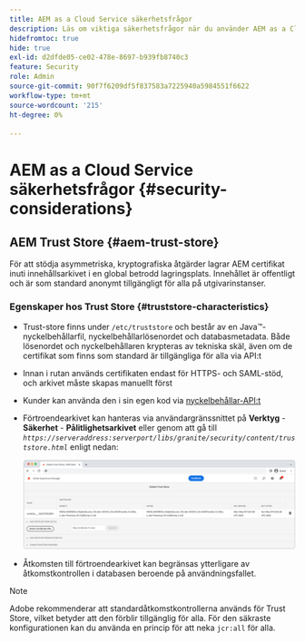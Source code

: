 ```yaml
---
title: AEM as a Cloud Service säkerhetsfrågor
description: Läs om viktiga säkerhetsfrågor när du använder AEM as a Cloud Service.
hidefromtoc: true
hide: true
exl-id: d2dfde05-ce02-478e-8697-b939fb8740c3
feature: Security
role: Admin
source-git-commit: 90f7f6209df5f837583a7225940a5984551f6622
workflow-type: tm+mt
source-wordcount: '215'
ht-degree: 0%

---
```


# AEM as a Cloud Service säkerhetsfrågor {#security-considerations}

## AEM Trust Store {#aem-trust-store}

För att stödja asymmetriska, kryptografiska åtgärder lagrar AEM certifikat inuti innehållsarkivet i en global betrodd lagringsplats. Innehållet är offentligt och är som standard anonymt tillgängligt för alla på utgivarinstanser.

### Egenskaper hos Trust Store {#truststore-characteristics}

* Trust-store finns under `/etc/truststore` och består av en Java™-nyckelbehållarfil, nyckelbehållarlösenordet och databasmetadata. Både lösenordet och nyckelbehållaren krypteras av tekniska skäl, även om de certifikat som finns som standard är tillgängliga för alla via API:t
* Innan i rutan används certifikaten endast för HTTPS- och SAML-stöd, och arkivet måste skapas manuellt först
* Kunder kan använda den i sin egen kod via [nyckelbehållar-API:t](https://developer.adobe.com/experience-manager/reference-materials/6-5/javadoc/com/adobe/granite/keystore/KeyStoreService.html#getTrustStore-org.apache.sling.api.resource.ResourceResolver-)
* Förtroendearkivet kan hanteras via användargränssnittet på **Verktyg** - **Säkerhet** - **Pålitlighetsarkivet** eller genom att gå till *`https://serveraddress:serverport/libs/granite/security/content/truststore.html`* enligt nedan:

  ![Pålitlig arkivhantering](/help/security/assets/global-trust-store-modified.png)

* Åtkomsten till förtroendearkivet kan begränsas ytterligare av åtkomstkontrollen i databasen beroende på användningsfallet.

>[!NOTE]
>
>Adobe rekommenderar att standardåtkomstkontrollerna används för Trust Store, vilket betyder att den förblir tillgänglig för alla. För den säkraste konfigurationen kan du använda en princip för att neka `jcr:all` för alla.

<!--
Commenting out section for now as requested by Lars

## Anonymous Permission Hardening Package {#anonymous-permission-hardening-package}

For more information on the Anonymous Hardening Package, see [Security Checklist](https://experienceleague.adobe.com/docs/experience-manager-65/administering/security/security-checklist.html?lang=sv-SE#anonymous-permission-hardening-package).
-->
